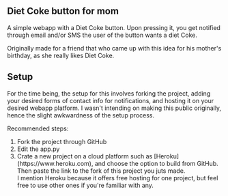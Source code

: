 ## Diet Coke button for mom

A simple webapp with a Diet Coke button. Upon pressing it, you get notified through email and/or SMS the user of the button wants a diet Coke.

Originally made for a friend that who came up with this idea for his mother's birthday, as she really likes Diet Coke.

## Setup

For the time being, the setup for this involves forking the project, adding your desired forms of contact info for notifications, and hosting it on your desired webapp platform.
I wasn't intending on making this public originally, hence the slight awkwardness of the setup process.

Recommended steps:
<ol>
  <li> Fork the project through GitHub </li>
  <li> Edit the app.py </li>
  <li> Crate a new project on a cloud platform such as [Heroku](https://www.heroku.com), and choose the option to build from GitHub. Then paste the link to the fork of this project you juts made. </li>
  I mention Heroku because it offers free hosting for one project, but feel free to use other ones if you're familiar with any.












  
  
  
  
